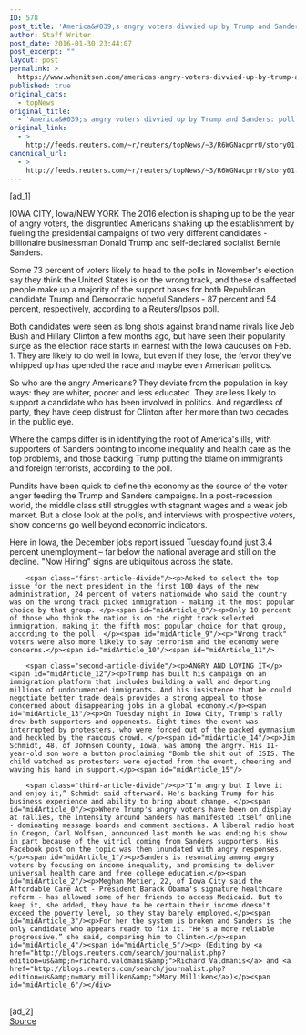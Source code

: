 ```yaml
---
ID: 578
post_title: 'America&#039;s angry voters divvied up by Trump and Sanders: poll'
author: Staff Writer
post_date: 2016-01-30 23:44:07
post_excerpt: ""
layout: post
permalink: >
  https://www.whenitson.com/americas-angry-voters-divvied-up-by-trump-and-sanders-poll/
published: true
original_cats:
  - topNews
original_title:
  - 'America&#039;s angry voters divvied up by Trump and Sanders: poll'
original_link:
  - >
    http://feeds.reuters.com/~r/reuters/topNews/~3/R6WGNacprrU/story01.htm
canonical_url:
  - >
    http://feeds.reuters.com/~r/reuters/topNews/~3/R6WGNacprrU/story01.htm
---
```

 [ad_1]
<br><div id="articleText">
<span id="midArticle_start"/>

<span id="midArticle_0"/><span class="focusParagraph" readability="6"><p><span class="articleLocation">IOWA CITY, Iowa/NEW YORK</span> The 2016 election is shaping up to be the year of angry voters, the disgruntled Americans shaking up the establishment by fueling the presidential campaigns of two very different candidates - billionaire businessman Donald Trump and self-declared socialist Bernie Sanders. </p></span><span id="midArticle_1"/><p>Some 73 percent of voters likely to head to the polls in November's election say they think the United States is on the wrong track, and these disaffected people make up a majority of the support bases for both Republican candidate Trump and Democratic hopeful Sanders - 87 percent and 54 percent, respectively, according to a Reuters/Ipsos poll.</p><span id="midArticle_2"/><p>Both candidates were seen as long shots against brand name rivals like Jeb Bush and Hillary Clinton a few months ago, but have seen their popularity surge as the election race starts in earnest with the Iowa caucuses on Feb. 1. They are likely to do well in Iowa, but even if they lose, the fervor they've whipped up has upended the race and maybe even American politics.</p><span id="midArticle_3"/><p>So who are the angry Americans? They deviate from the population in key ways: they are whiter, poorer and less educated. They are less likely to support a candidate who has been involved in politics. And regardless of party, they have deep distrust for Clinton after her more than two decades in the public eye.</p><span id="midArticle_4"/><p>Where the camps differ is in identifying the root of America's ills, with supporters of Sanders pointing to income inequality and health care as the top problems, and those backing Trump putting the blame on immigrants and foreign terrorists, according to the poll.</p><span id="midArticle_5"/><p>Pundits have been quick to define the economy as the source of the voter anger feeding the Trump and Sanders campaigns. In a post-recession world, the middle class still struggles with stagnant wages and a weak job market. But a close look at the polls, and interviews with prospective voters, show concerns go well beyond economic indicators.</p><span id="midArticle_6"/><p>Here in Iowa, the December jobs report issued Tuesday found just 3.4 percent unemployment – far below the national average and still on the decline. "Now Hiring" signs are ubiquitous across the state.</p><span id="midArticle_7"/>
        
        <span class="first-article-divide"/><p>Asked to select the top issue for the next president in the first 100 days of the new administration, 24 percent of voters nationwide who said the country was on the wrong track picked immigration - making it the most popular choice by that group. </p><span id="midArticle_8"/><p>Only 10 percent of those who think the nation is on the right track selected immigration, making it the fifth most popular choice for that group, according to the poll. </p><span id="midArticle_9"/><p>"Wrong track" voters were also more likely to say terrorism and the economy were concerns.</p><span id="midArticle_10"/><span id="midArticle_11"/>
        
        <span class="second-article-divide"/><p>ANGRY AND LOVING IT</p><span id="midArticle_12"/><p>Trump has built his campaign on an immigration platform that includes building a wall and deporting millions of undocumented immigrants. And his insistence that he could negotiate better trade deals provides a strong appeal to those concerned about disappearing jobs in a global economy.</p><span id="midArticle_13"/><p>On Tuesday night in Iowa City, Trump's rally drew both supporters and opponents. Eight times the event was interrupted by protesters, who were forced out of the packed gymnasium and heckled by the raucous crowd. </p><span id="midArticle_14"/><p>Jim Schmidt, 48, of Johnson County, Iowa, was among the angry. His 11-year-old son wore a button proclaiming "Bomb the shit out of ISIS. The child watched as protesters were ejected from the event, cheering and waving his hand in support.</p><span id="midArticle_15"/>
        
        <span class="third-article-divide"/><p>"I’m angry but I love it and enjoy it,” Schmidt said afterward. He's backing Trump for his business experience and ability to bring about change. </p><span id="midArticle_0"/><p>Where Trump's angry voters have been on display at rallies, the intensity around Sanders has manifested itself online - dominating message boards and comment sections. A liberal radio host in Oregon, Carl Wolfson, announced last month he was ending his show in part because of the vitriol coming from Sanders supporters. His Facebook post on the topic was then inundated with angry responses.</p><span id="midArticle_1"/><p>Sanders is resonating among angry voters by focusing on income inequality, and promising to deliver universal health care and free college education.</p><span id="midArticle_2"/><p>Meghan Metier, 22, of Iowa City said the Affordable Care Act - President Barack Obama's signature healthcare reform - has allowed some of her friends to access Medicaid. But to keep it, she added, they have to be certain their income doesn't exceed the poverty level, so they stay barely employed.</p><span id="midArticle_3"/><p>For her the system is broken and Sanders is the only candidate who appears ready to fix it. "He's a more reliable progressive,” she said, comparing him to Clinton.</p><span id="midArticle_4"/><span id="midArticle_5"/><p> (Editing by <a href="http://blogs.reuters.com/search/journalist.php?edition=us&amp;n=richard.valdmanis&amp;">Richard Valdmanis</a> and <a href="http://blogs.reuters.com/search/journalist.php?edition=us&amp;n=mary.milliken&amp;">Mary Milliken</a>)</p><span id="midArticle_6"/></div>
<br>[ad_2]
<br><a href="http://feeds.reuters.com/~r/reuters/topNews/~3/R6WGNacprrU/story01.htm">Source </a>
